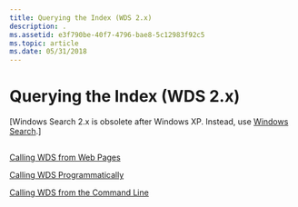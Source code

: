 ```yaml
---
title: Querying the Index (WDS 2.x)
description: .
ms.assetid: e3f790be-40f7-4796-bae8-5c12983f92c5
ms.topic: article
ms.date: 05/31/2018
---
```


# Querying the Index (WDS 2.x)

\[Windows Search 2.x is obsolete after Windows XP. Instead, use [Windows Search](https://go.microsoft.com/fwlink/p/?linkid=198360).\]

## 

[Calling WDS from Web Pages](-search-2x-wds-browserhelpobject.md)

[Calling WDS Programmatically](-search-2x-wds-callingwdsprogrammatically.md)

[Calling WDS from the Command Line](-search-2x-wds-fromcommandline.md)

 

 




